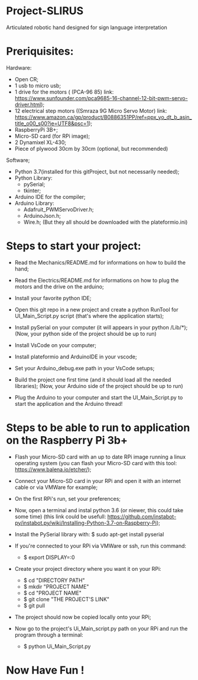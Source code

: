 # Project-SLIRUS
Articulated robotic hand designed for sign language interpretation

# Preriquisites:
Hardware:
  - Open CR;
  - 1 usb to micro usb;
  - 1 drive for the motors ( (PCA-96 85) link: https://www.sunfounder.com/pca9685-16-channel-12-bit-pwm-servo-driver.html);
  - 12 electrical step motors ((Smraza 9G Micro Servo Motor) link: https://www.amazon.ca/gp/product/B0886351PP/ref=ppx_yo_dt_b_asin_title_o00_s00?ie=UTF8&psc=1);
  - RaspberryPi 3B+;
  - Micro-SD card (for RPi image);
  - 2 Dynamixel XL-430;
  - Piece of plywood 30cm by 30cm (optional, but recommended)
  
Software;
  - Python 3.7(installed for this gitProject, but not necessarily needed);
  - Python Library:
    - pySerial;
    - tkinter;
  - Arduino IDE for the compiler;
  - Arduino Library:
    - Adafruit_PWMServoDriver.h;
    - ArduinoJson.h;
    - Wire.h;
    (But they all should be downloaded with the plateformio.ini)
    
# Steps to start your project:
  - Read the Mechanics/README.md for informations on how to build the hand;
  - Read the Electrics/README.md for informations on how to plug the motors and the drive on the arduino;
  - Install your favorite python IDE;
  - Open this git repo in a new project and create a python RunTool for UI_Main_Script.py script (that's where the application starts);
  - Install pySerial on your computer (it will appears in your python <python path>/Lib/*);
  (Now, your python side of the project should be up to run)
  - Install VsCode on your computer;
  - Install plateformio and ArduinoIDE in your vscode;
  - Set your Arduino_debug.exe path in your VsCode setups;
  - Build the project one first time (and it should load all the needed libraries);
  (Now, your Arduino side of the project should be up to run)

  - Plug the Arduino to your computer and start the UI_Main_Script.py to start the application and the Arduino thread!
  
 # Steps to be able to run to application on the Raspberry Pi 3b+
  - Flash your Micro-SD card with an up to date RPi image running a linux operating system (you can flash your Micro-SD card with this       tool: https://www.balena.io/etcher/);
  - Connect your Micro-SD card in your RPi and open it with an internet cable or via VMWare for example;
  - On the first RPi's run, set your preferences;
  - Now, open a terminal and instal python 3.6 (or niewer, this could take some time) (this link could be usefull: https://github.com/instabot-py/instabot.py/wiki/Installing-Python-3.7-on-Raspberry-Pi);
  - Install the PySerial library with:
    $ sudo apt-get install pyserial
  - If you're connected to your RPi via VMWare or ssh, run this command:
    - $ export DISPLAY=:0
  - Create your project directory where you want it on your RPi:
    - $ cd "DIRECTORY PATH"
    - $ mkdir "PROJECT NAME"
    - $ cd "PROJECT NAME"
    - $ git clone "THE PROJECT'S LINK"
    - $ git pull
  - The project should now be copied locally onto your RPi;
  
  - Now go to the project's Ui_Main_script.py path on your RPi and run the program through a terminal:
    - $ python Ui_Main_Script.py
  
# Now Have Fun !
